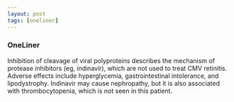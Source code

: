 ```yaml
---
layout: post
tags: [oneliner]
---
```



### OneLiner

Inhibition of cleavage of viral polyproteins describes the mechanism of protease inhibitors (eg, indinavir), which are not used to treat CMV retinitis. Adverse effects include hyperglycemia, gastrointestinal intolerance, and lipodystrophy. Indinavir may cause nephropathy, but it is also associated with thrombocytopenia, which is not seen in this patient.
